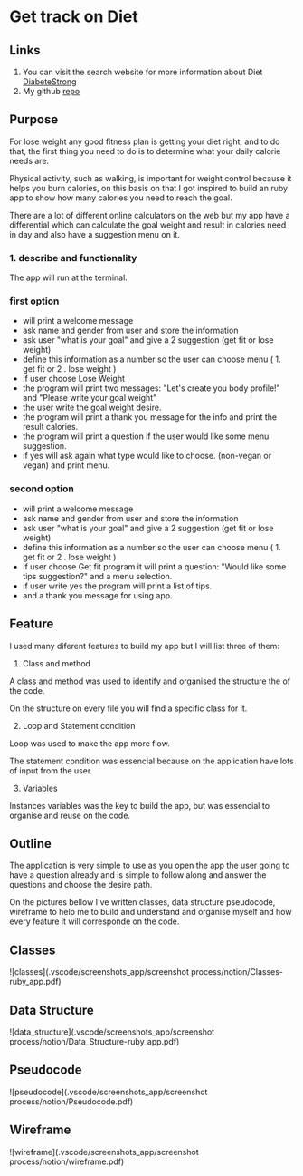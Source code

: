 # Get track on Diet

## Links
1. You can visit the search website for more information about Diet [DiabeteStrong](https://diabetesstrong.com/how-to-find-your-daily-calorie-need/)
1. My github [repo](https://github.com/NatachaBartu/NatachaBartudaCostaPincerno_T1A3/new/main?readme=1)

## Purpose

For lose weight any good fitness plan is getting your diet right, and to do that, the first thing you need to do is to determine what your daily calorie needs are.

Physical activity, such as walking, is important for weight control because it helps you burn calories, on this basis on that I got inspired to build an ruby app to show how many calories you need to reach the goal. 

There are a lot of different online calculators on the web but my app have a differential which can calculate the goal weight and result in calories need in day and also have a suggestion menu on it.

### 1. describe and functionality 
The app will run at the terminal.
### first option
- will print a welcome message
- ask name and gender from user and store the information
- ask user "what is your goal" and give a 2 suggestion (get fit or lose weight)
- define this information as a number so the user can choose menu ( 1. get fit or 2 . lose weight )
- if user choose Lose Weight 
- the program will print two messages: 
 "Let's create you body profile!" and "Please write your goal weight"
- the user write the goal weight desire.
- the program will print a thank you message for the info and print the result calories.
- the program will print a question if the user would like some menu suggestion.
- if yes will ask again what type would like to choose. (non-vegan or vegan) and print menu.

### second option

- will print a welcome message
- ask name and gender from user and store the information
- ask user "what is your goal" and give a 2 suggestion (get fit or lose weight)
- define this information as a number so the user can choose menu ( 1. get fit or 2 . lose weight )
- if user choose Get fit program it will print a question: "Would like some tips suggestion?" and a menu selection.
- if user write yes  the program will print a  list of tips.
- and a thank you message for using app. 

## Feature

I used many diferent features to build my app but I will list three of them:

1. Class and method 

A class and method was used to identify and organised the structure the of the code.

On the structure on every file you will find a specific class for it. 

2. Loop and Statement condition

Loop was used to make the app more flow. 

The statement condition was essencial because on the application have lots of input from the user.

3. Variables

Instances variables was the key to build the app, but was essencial to organise and reuse on the code.

## Outline 

The application is very simple to use as you open the app the user going to have a question already and is simple to follow along and answer the questions and choose the desire path.

On the pictures bellow I've written classes, data structure pseudocode, wireframe to help me to build and understand and organise myself and how every feature it will corresponde on the code.

## Classes
![classes](.vscode/screenshots_app/screenshot process/notion/Classes-ruby_app.pdf)
## Data Structure
![data_structure](.vscode/screenshots_app/screenshot process/notion/Data_Structure-ruby_app.pdf) 
## Pseudocode 
![pseudocode](.vscode/screenshots_app/screenshot process/notion/Pseudocode.pdf)

## Wireframe
![wireframe](.vscode/screenshots_app/screenshot process/notion/wireframe.pdf)

